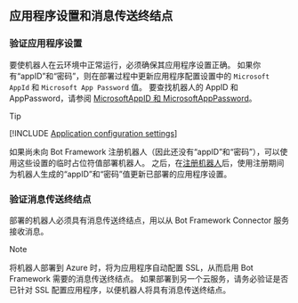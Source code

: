 ## <a name="application-settings-and-messaging-endpoint"></a>应用程序设置和消息传送终结点

### <a name="verify-application-settings"></a>验证应用程序设置

要使机器人在云环境中正常运行，必须确保其应用程序设置正确。 如果你有“appID”和“密码”，则在部署过程中更新应用程序配置设置中的 `Microsoft AppId` 和 `Microsoft App Password` 值。 要查找机器人的 AppID 和 AppPassword，请参阅 [MicrosoftAppID 和 MicrosoftAppPassword](~/bot-service-manage-overview.md#microsoftappid-and-microsoftapppassword)。

> [!TIP]
> [!INCLUDE [Application configuration settings](~/includes/snippet-tip-bot-config-settings.md)]

如果尚未向 Bot Framework 注册机器人（因此还没有“appID”和“密码”），可以使用这些设置的临时占位符值部署机器人。
之后，在[注册机器人](~/bot-service-quickstart-registration.md)后，使用注册期间为机器人生成的“appID”和“密码”值更新已部署的应用程序设置。

### <a id="messagingEndpoint"></a> 验证消息传送终结点

部署的机器人必须具有消息传送终结点，用以从 Bot Framework Connector 服务接收消息。

> [!NOTE]
> 将机器人部署到 Azure 时，将为应用程序自动配置 SSL，从而启用 Bot Framework 需要的消息传送终结点。
> 如果部署到另一个云服务，请务必验证是否已针对 SSL 配置应用程序，以便机器人将具有消息传送终结点。
